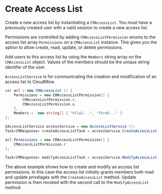 # Create Access List

Create a new access list by instantiating a `CMAccessList`. You must have a previously created user with a valid session to create a new access list.

Permissions are controlled by adding `CMAccessListPermission` enums to the access list array `Permissions` on a `CMAccessList` instance. This gives you the option to allow create, read, update, or delete permissions.

Add users to this access list by using the `Members` string array on the `CMAccessList` object. Values of the members should be the unique string identifer of the user. 

`AccessListService` is for communicating the creation and modification of an access list to CloudMine.

```csharp
var acl = new CMAccessList () {
	Permissions = new CMAccessListPermission[] {
		CMAccessListPermission.r, 
		CMAccessListPermission.u
	},
	Members =  new string[] { "hfiw2...", "fhre6..." }
};

IAccessListService accessService = new AccessListService ();
Task<CMResponse> createAccessListTask = accessService.CreateAccessList (user, acl);

acl.Permissions = new CMAccessListPermission[] {
	CMAccessListPermission.r
};

Task<CMResponse> modifyAccessListTask = accessService.ModifyAccessList (user, acl);
```	

The above example shows how to create and modify an access list permissions. In this case the access list initially grants members both read and update privelages with the `CreateAccessList` method. Update permission is then revoked with the second call to the `ModifyAccessList` method.